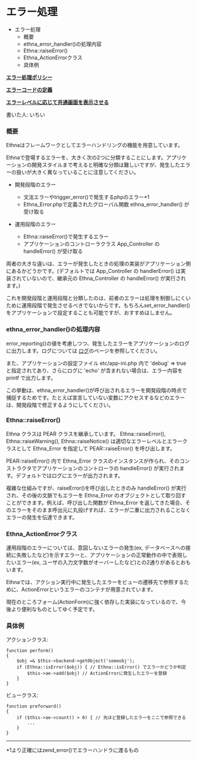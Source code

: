 # エラー処理
- エラー処理 
  - 概要 
  - ethna\_error\_handler()の処理内容 
  - Ethna::raiseError() 
  - Ethna\_ActionErrorクラス 
  - 具体例 

**[エラー処理ポリシー](dev_guide-error-policy.md)**

**[エラーコードの定義](dev_guide-error-definecode.md)**

**[エラーレベルに応じて共通画面を表示させる](dev_guide-error-fatal.md)**

書いた人: いちい

### 概要

Ethnaはフレームワークとしてエラーハンドリングの機能を用意しています。

Ethnaで登場するエラーを、大きく次の2つに分類することにします。アプリケーションの開発スタイルまで考えると明確な分類は難しいですが、発生したエラーの扱いが大きく異なっていることに注意してください。

- 開発段階のエラー
  - 文法エラーやtrigger\_error()で発生するphpのエラー\*1
  - Ethna\_Error.phpで定義されたグローバル関数 ethna\_error\_handler() が受け取る

- 運用段階のエラー
  - Ethna::raiseError()で発生するエラー
  - アプリケーションのコントローラクラス App\_Controller の handleError() が受け取る

両者の大きな違いは、エラーが発生したときの処理の実装がアプリケーション側にあるかどうかです。(デフォルトでは App\_Controller の handlerError() は実装されていないので、継承元の Ethna\_Controller の handleError() が実行されます。)

これを開発段階と運用段階と分類したのは、前者のエラーは処理を制御しにくいために運用段階で発生させるべきでないからです。もちろんset\_error\_handler()をアプリケーションで設定することも可能ですが、おすすめはしません。

### ethna\_error\_handler()の処理内容

error\_reporting()の値を考慮しつつ、発生したエラーをアプリケーションのログに出力します。ログについては [ログ](dev_guide-log.md)のページを参照してください。

また、アプリケーションの設定ファイル etc/app-ini.php 内で 'debug' => true と指定されてあり、さらにログに 'echo' が含まれない場合は、エラー内容を printf で出力します。

この挙動は、ethna\_error\_handler()が呼び出されるエラーを開発段階の時点で捕捉するためです。たとえば宣言していない変数にアクセスするなどのエラーは、開発段階で修正するようにしてください。

### Ethna::raiseError()

Ethna クラスは PEAR クラスを継承しています。 Ethna::raiseError(), Ethna::raiseWarning(), Ethna::raiseNotice() は適切なエラーレベルとエラークラスとして Ethna\_Error を指定して PEAR::raiseError() を呼び出します。

PEAR::raiseError() 内で Ethna\_Error クラスのインスタンスが作られ、そのコンストラクタでアプリケーションのコントローラの handleError() が実行されます。デフォルトではログにエラーが出力されます。

複雑な仕組みですが、raiseError()を呼び出したときのみ handleError() が実行され、その後の文脈でもエラーを Ethna\_Error のオブジェクトとして取り回すことができます。例えば、呼び出した関数が Ethna\_Error を返してきた場合、そのエラーをそのまま呼出元に丸投げすれば、エラーが二重に出力されることなくエラーの発生を伝達できます。

### Ethna\_ActionErrorクラス

運用段階のエラーについては、意図しないエラーの発生(ex, データベースへの接続に失敗したなど)を示すエラーと、アプリケーションの正常動作の中で表現したいエラー(ex, ユーザの入力文字数がオーバーしたなど)との2通りがあるとおもいます。

Ethnaでは、アクション実行中に発生したエラーをビューの遷移先で参照するために、ActionErrorというエラーのコンテナが用意されています。

現在のところフォーム(ActionForm)に強く依存した実装になっているので、今後より便利なものとしてゆく予定です。

### 具体例

アクションクラス:

    function perform()
    {
        $obj =& $this->backend->getObject('someobj');
        if (Ethna::isError($obj)) { // Ethna::isError() でエラーかどうか判定
            $this->ae->add($obj) // ActionErrorに発生したエラーを登録
        }
    }

ビュークラス:

    function preforward()
    {
        if ($this->ae->count() > 0) { // 先ほど登録したエラーをここで参照できる
            ...
        }
    }


* * *
\*1より正確にはzend\_error()でエラーハンドラに渡るもの  

